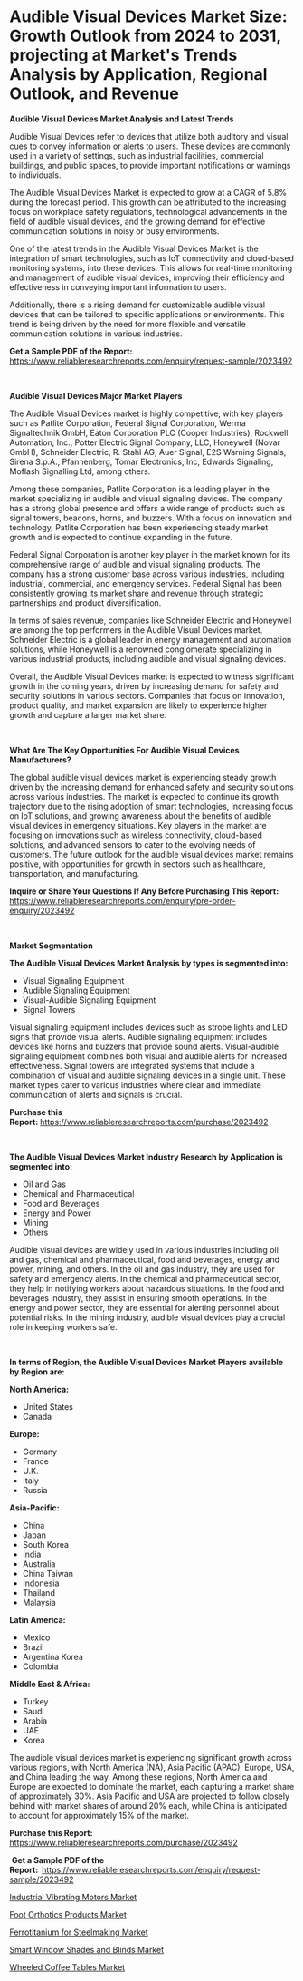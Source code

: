 <p><h1>Audible Visual Devices Market Size: Growth Outlook from 2024 to 2031, projecting at Market's Trends Analysis by Application, Regional Outlook, and Revenue</h1></p><p><strong>Audible Visual Devices Market Analysis and Latest Trends</strong></p>
<p><p>Audible Visual Devices refer to devices that utilize both auditory and visual cues to convey information or alerts to users. These devices are commonly used in a variety of settings, such as industrial facilities, commercial buildings, and public spaces, to provide important notifications or warnings to individuals.</p><p>The Audible Visual Devices Market is expected to grow at a CAGR of 5.8% during the forecast period. This growth can be attributed to the increasing focus on workplace safety regulations, technological advancements in the field of audible visual devices, and the growing demand for effective communication solutions in noisy or busy environments.</p><p>One of the latest trends in the Audible Visual Devices Market is the integration of smart technologies, such as IoT connectivity and cloud-based monitoring systems, into these devices. This allows for real-time monitoring and management of audible visual devices, improving their efficiency and effectiveness in conveying important information to users.</p><p>Additionally, there is a rising demand for customizable audible visual devices that can be tailored to specific applications or environments. This trend is being driven by the need for more flexible and versatile communication solutions in various industries.</p></p>
<p><strong>Get a Sample PDF of the Report:&nbsp;</strong> <a href="https://www.reliableresearchreports.com/enquiry/request-sample/2023492">https://www.reliableresearchreports.com/enquiry/request-sample/2023492</a></p>
<p>&nbsp;</p>
<p><strong>Audible Visual Devices Major Market Players</strong></p>
<p><p>The Audible Visual Devices market is highly competitive, with key players such as Patlite Corporation, Federal Signal Corporation, Werma Signaltechnik GmbH, Eaton Corporation PLC (Cooper Industries), Rockwell Automation, Inc., Potter Electric Signal Company, LLC, Honeywell (Novar GmbH), Schneider Electric, R. Stahl AG, Auer Signal, E2S Warning Signals, Sirena S.p.A., Pfannenberg, Tomar Electronics, Inc, Edwards Signaling, Moflash Signalling Ltd, among others.</p><p>Among these companies, Patlite Corporation is a leading player in the market specializing in audible and visual signaling devices. The company has a strong global presence and offers a wide range of products such as signal towers, beacons, horns, and buzzers. With a focus on innovation and technology, Patlite Corporation has been experiencing steady market growth and is expected to continue expanding in the future.</p><p>Federal Signal Corporation is another key player in the market known for its comprehensive range of audible and visual signaling products. The company has a strong customer base across various industries, including industrial, commercial, and emergency services. Federal Signal has been consistently growing its market share and revenue through strategic partnerships and product diversification.</p><p>In terms of sales revenue, companies like Schneider Electric and Honeywell are among the top performers in the Audible Visual Devices market. Schneider Electric is a global leader in energy management and automation solutions, while Honeywell is a renowned conglomerate specializing in various industrial products, including audible and visual signaling devices.</p><p>Overall, the Audible Visual Devices market is expected to witness significant growth in the coming years, driven by increasing demand for safety and security solutions in various sectors. Companies that focus on innovation, product quality, and market expansion are likely to experience higher growth and capture a larger market share.</p></p>
<p>&nbsp;</p>
<p><strong>What Are The Key Opportunities For Audible Visual Devices Manufacturers?</strong></p>
<p><p>The global audible visual devices market is experiencing steady growth driven by the increasing demand for enhanced safety and security solutions across various industries. The market is expected to continue its growth trajectory due to the rising adoption of smart technologies, increasing focus on IoT solutions, and growing awareness about the benefits of audible visual devices in emergency situations. Key players in the market are focusing on innovations such as wireless connectivity, cloud-based solutions, and advanced sensors to cater to the evolving needs of customers. The future outlook for the audible visual devices market remains positive, with opportunities for growth in sectors such as healthcare, transportation, and manufacturing.</p></p>
<p><strong>Inquire or Share Your Questions If Any Before Purchasing This Report:</strong> <a href="https://www.reliableresearchreports.com/enquiry/pre-order-enquiry/2023492">https://www.reliableresearchreports.com/enquiry/pre-order-enquiry/2023492</a></p>
<p>&nbsp;</p>
<p><strong>Market Segmentation</strong></p>
<p><strong>The Audible Visual Devices Market Analysis by types is segmented into:</strong></p>
<p><ul><li>Visual Signaling Equipment</li><li>Audible Signaling Equipment</li><li>Visual-Audible Signaling Equipment</li><li>Signal Towers</li></ul></p>
<p><p>Visual signaling equipment includes devices such as strobe lights and LED signs that provide visual alerts. Audible signaling equipment includes devices like horns and buzzers that provide sound alerts. Visual-audible signaling equipment combines both visual and audible alerts for increased effectiveness. Signal towers are integrated systems that include a combination of visual and audible signaling devices in a single unit. These market types cater to various industries where clear and immediate communication of alerts and signals is crucial.</p></p>
<p><strong>Purchase this Report:&nbsp;</strong><a href="https://www.reliableresearchreports.com/purchase/2023492">https://www.reliableresearchreports.com/purchase/2023492</a></p>
<p>&nbsp;</p>
<p><strong>The Audible Visual Devices Market Industry Research by Application is segmented into:</strong></p>
<p><ul><li>Oil and Gas</li><li>Chemical and Pharmaceutical</li><li>Food and Beverages</li><li>Energy and Power</li><li>Mining</li><li>Others</li></ul></p>
<p><p>Audible visual devices are widely used in various industries including oil and gas, chemical and pharmaceutical, food and beverages, energy and power, mining, and others. In the oil and gas industry, they are used for safety and emergency alerts. In the chemical and pharmaceutical sector, they help in notifying workers about hazardous situations. In the food and beverages industry, they assist in ensuring smooth operations. In the energy and power sector, they are essential for alerting personnel about potential risks. In the mining industry, audible visual devices play a crucial role in keeping workers safe.</p></p>
<p>&nbsp;</p>
<p><strong>In terms of Region, the Audible Visual Devices Market Players available by Region are:</strong></p>
<p>
    <p> <strong> North America: </strong>
        <ul>
            <li>United States</li>
            <li>Canada</li>
        </ul>
        </p> 
    <p> <strong> Europe: </strong>
        <ul>
            <li>Germany</li>
            <li>France</li>
            <li>U.K.</li>
            <li>Italy</li>
            <li>Russia</li>
        </ul>
        </p> 
    <p> <strong> Asia-Pacific: </strong>
        <ul>
            <li>China</li>
            <li>Japan</li>
            <li>South Korea</li>
            <li>India</li>
            <li>Australia</li>
            <li>China Taiwan</li>
            <li>Indonesia</li>
            <li>Thailand</li>
            <li>Malaysia</li>
        </ul>
        </p> 
    <p> <strong> Latin America: </strong>
        <ul>
            <li>Mexico</li>
            <li>Brazil</li>
            <li>Argentina Korea</li>
            <li>Colombia</li>
        </ul>
        </p> 
    <p> <strong> Middle East & Africa: </strong>
        <ul>
            <li>Turkey</li>
            <li>Saudi</li>
            <li>Arabia</li>
            <li>UAE</li>
            <li>Korea</li>
        </ul>
    </p>
    </p>
<p><p>The audible visual devices market is experiencing significant growth across various regions, with North America (NA), Asia Pacific (APAC), Europe, USA, and China leading the way. Among these regions, North America and Europe are expected to dominate the market, each capturing a market share of approximately 30%. Asia Pacific and USA are projected to follow closely behind with market shares of around 20% each, while China is anticipated to account for approximately 15% of the market.</p></p>
<p><strong>Purchase this Report: </strong><a href="https://www.reliableresearchreports.com/purchase/2023492">https://www.reliableresearchreports.com/purchase/2023492</a></p>
<p>&nbsp;<strong>Get a Sample PDF of the Report:&nbsp;&nbsp;</strong><a href="https://www.reliableresearchreports.com/enquiry/request-sample/2023492">https://www.reliableresearchreports.com/enquiry/request-sample/2023492</a></p>
<p><strong></strong></p>
<p><p><a href="https://meowing-canidae-761.notion.site/Industrial-Vibrating-Motors-Market-Research-Report-Provides-Critical-Insights-that-can-help-Shape-Bu-628c6937b5de41738bf62ee743b59a07">Industrial Vibrating Motors Market</a></p><p><a href="https://view.publitas.com/reportprime-1/foot-orthotics-products-market-size-furnishes-valuable-information-encompassing-market-share-market-trends-and-projections-spanning-from-2024-to-2031/">Foot Orthotics Products Market</a></p><p><a href="https://sudsy-motorcycle-bbc.notion.site/Ferrotitanium-for-Steelmaking-Market-Offers-Provide-Insightful-Data-for-the-Time-Period-from-2024-to-88bc9fa736c54d26bdbc84df05a2ce7e">Ferrotitanium for Steelmaking Market</a></p><p><a href="https://view.publitas.com/reportprime-1/smart-window-shades-and-blinds-market-with-the-goal-of-estimating-the-market-size-and-future-growth-potential-of-various-market-segments-based-on-component-applications-end-user-and-region/">Smart Window Shades and Blinds Market</a></p><p><a href="https://military-diascia-e68.notion.site/Global-Wheeled-Coffee-Tables-Market-Size-and-Market-Trends-Insights-and-Projections-from-2024-to-20-7b146601c1d04593b68631bd481537c7">Wheeled Coffee Tables Market</a></p></p>